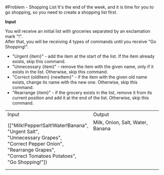 #Problem - Shopping List
It's the end of the week, and it is time for you to go shopping, so you need to create a shopping list first.

**Input**

You will receive an initial list with groceries separated by an exclamation mark "!".</br>
After that, you will be receiving 4 types of commands until you receive "Go Shopping!".
-	"Urgent {item}" - add the item at the start of the list.  If the item already exists, skip this command.
-	"Unnecessary {item}" - remove the item with the given name, only if it exists in the list. Otherwise, skip this command.
-	"Correct {oldItem} {newItem}" - if the item with the given old name exists, change its name with the new one. Otherwise, skip this command.
-	"Rearrange {item}" - if the grocery exists in the list, remove it from its current position and add it at the end of the list. Otherwise, skip this command.

<table >
	<tbody>
		<tr>
			<td>Input</td>
			<td>Output</td>
		</tr>
		<tr>
			<td>(["Milk!Pepper!Salt!Water!Banana",</br>
"Urgent Salt",</br>
"Unnecessary Grapes",</br>
"Correct Pepper Onion",</br>
"Rearrange Grapes",</br>
"Correct Tomatoes Potatoes",</br>
"Go Shopping!"])
</td>
			<td>Milk, Onion, Salt, Water, Banana</br>
  &nbsp;</br>
  &nbsp;</br>
  &nbsp;</br>
  &nbsp;</br>
 &nbsp;</br>
  &nbsp;</br></td>
		</tr>
	</tbody>
</table>
